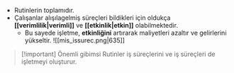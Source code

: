 - Rutinlerin toplamıdır.
- Çalışanlar alışılagelmiş süreçleri bildikleri için oldukça **[[verimlilik|verimli]]** ve **[[etkinlik|etkin]]** olabilmektedir.
	- Bu sayede işletme, **etkinliğini** artırarak maliyetleri azaltır ve gelirlerini yükseltir. 
![[mis_issurec.png|635]]

> [!important]  Önemli gibimsi
> Rutinler iş süreçlerini ve iş süreçleri de işletmeyi oluşturur.


